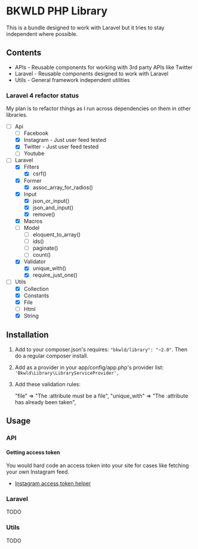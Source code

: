 # BKWLD PHP Library

This is a bundle designed to work with Laravel but it tries to stay independent where possible.

## Contents

* APIs - Reusable components for working with 3rd party APIs like Twitter
* Laravel - Reusable components designed to work with Laravel
* Utils - General framework independent utilities

### Laravel 4 refactor status

My plan is to refactor things as I run across dependencies on them in other libraries.

* [ ] Api
	* [ ] Facebook
	* [x] Instagram - Just user feed tested
	* [x] Twitter - Just user feed tested
	* [ ] Youtube
* [ ] Laravel
	* [x] Filters
		* [x] csrf()
	* [x] Former
		* [x] assoc_array_for_radios()
	* [x] Input
		* [x] json_or_input()
		* [x] json_and_input()
		* [x] remove()
	* [x] Macros
	* [ ] Model
		* [ ] eloquent_to_array()
		* [ ] ids()
		* [ ] paginate()
		* [ ] count()
	* [x] Validator
		* [x] unique_with()
		* [x] require_just_one()
* [ ] Utils
	* [x] Collection
	* [X] Constants
	* [x] File
	* [ ] Html
	* [x] String

## Installation

1. Add to your composer.json's requires: `"bkwld/library": "~2.0"`.  Then do a regular composer install.
2. Add as a provider in your app/config/app.php's provider list: `'Bkwld\Library\LibraryServiceProvider',`
3. Add these validation rules:

	"file" => "The :attribute must be a file",
	"unique_with" => "The :attribute has already been taken",

## Usage

### API

#### Getting access token

You would hard code an access token into your site for cases like fetching your own Instagram feed.

- [Instagram access token helper](/oauth/instagram/access_token)

### Laravel

TODO

### Utils

TODO